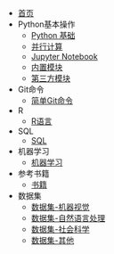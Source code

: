 - [首页]()
- Python基本操作
	- [Python 基础](./Python/Python.md)
	- [并行计算](./Python/multiprocessing.md)
	- [Jupyter Notebook](./Python/jupyter_notebook.md)
	- [内置模块](./Python/py_model.md)
	- [第三方模块](./Python/packages.md)
- Git命令
    - [简单Git命令](./Git/git.md)
- R
	- [R语言](./R/R.md)
- SQL
	- [SQL](./SQL/SQL.md)
- 机器学习
	- [机器学习](./MachineLearning/MachineLearning.md)
- 参考书籍
	- [书籍](./book/book.md)
- 数据集
    - [数据集-机器视觉](./Dataset/dataset_cv.md)
    - [数据集-自然语言处理](./Dataset/dataset_nlp.md)
    - [数据集-社会科学](./Dataset/dataset_other.md)
    - [数据集-其他](./Dataset/dataset_other.md)